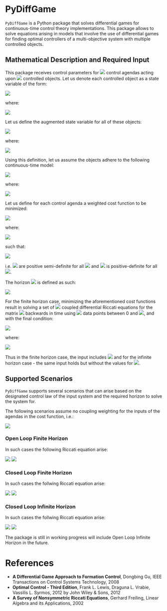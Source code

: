 # PyDiffGame

`PyDiffGame` is a Python package that solves differential games for continuous-time control theory implementations.
This package allows to solve equations arising in models that involve the use of differential games
for finding optimal controllers of a multi-objective system with multiple controlled objects.

## Mathematical Description and Required Input
This package receives control parameters for <img src="https://render.githubusercontent.com/render/math?math=N \in \mathbb{N}"> control agendas acting upon <img src="https://render.githubusercontent.com/render/math?math=n \in \mathbb{N}"> controlled objects. Let us denote each controlled object as a state variable of the form:

<img src="https://render.githubusercontent.com/render/math?math=x_i \in \mathbb{R}^{m_i}">

where: 

<img src="https://render.githubusercontent.com/render/math?math=m_i \in \mathbb{N} \ : \ \forall 1 \leq i \leq n">


Let us define the augmented state variable for all of these objects:

<img src="https://render.githubusercontent.com/render/math?math=x = [x_1, ..., x_n]^T">

where:

<img src="https://render.githubusercontent.com/render/math?math=x \in \mathbb{R}^{M}, M = \sum_{i=1}^n m_i">

Using this definition, let us assume the objects adhere to the following continuous-time model:

<img src="https://render.githubusercontent.com/render/math?math=\dot{x} = A x %2B \sum_{j=1}^NB_{j} u_j \ : \ x(0) = x_0">

where:

<img src="https://render.githubusercontent.com/render/math?math=A \in \mathbb{R}^{M \times M}, B_{j} \in \mathbb{R}^{M \times k_j} , u_j \in  \mathbb{R}^{k_j}, k_j \in  \mathbb{N} \ : \ \forall 1 \leq j \leq N">

Let us define for each control agenda a weighted cost function to be minimized:

<img src="https://render.githubusercontent.com/render/math?math=J_i = \int_0^{T_f} (x^TQ_ix %2B \sum_{j=1}^N u_j^TR_{ij}u_j)dt \ : \ \forall 1 \leq i \leq N">

where:

<img src="https://render.githubusercontent.com/render/math?math=Q_i \in \mathbb{R}^{M \times M}, R_{ij} \in \mathbb{R}^{k_j \times k_j} \ : \ \forall 1 \leq i \leq j \leq N">

such that:

<img src="https://render.githubusercontent.com/render/math?math=Q_i \geq 0, R_{ii} > 0 \ : \ \forall 1 \leq i \leq N, R_{ij} \geq 0 \ : \ \forall 1 \leq i < j \leq N">

i.e. <img src="https://render.githubusercontent.com/render/math?math=Q_i, R_{ij}"> are positive semi-definite for all <img src="https://render.githubusercontent.com/render/math?math=1 \leq i < j \leq N"> and <img src="https://render.githubusercontent.com/render/math?math=R_{ii}"> is positive-definite for all <img src="https://render.githubusercontent.com/render/math?math=1 \leq i  \leq N">.

The horizon <img src="https://render.githubusercontent.com/render/math?math=T_f"> is defined as such:

<img src="https://render.githubusercontent.com/render/math?math=T_f \in \mathbb{R} \cup \{ \infty \}">

For the finite horizon case, minimizing the aforementioned cost functions result in solving a set of <img src="https://render.githubusercontent.com/render/math?math=N"> coupled differential Riccati equations for the matrix <img src="https://render.githubusercontent.com/render/math?math=P_i"> backwards in time using <img src="https://render.githubusercontent.com/render/math?math=\psi"> data points between 0 and <img src="https://render.githubusercontent.com/render/math?math=T_f">, and with the final condition:

<img src="https://render.githubusercontent.com/render/math?math=P_i(T_f) = P_{f_i} \ : \ \forall 1 \leq i \leq N">

where:

<img src="https://render.githubusercontent.com/render/math?math=P_{f_i} \geq 0 \ : \ \forall 1 \leq i \leq N">

Thus in the finite horizon case, the input includes <img src="https://render.githubusercontent.com/render/math?math=\{ m_i \}_{i=1}^N, A, \{ B_i \}_{i=1}^N, \{ Q_i \}_{i=1}^N, \{ \{ R_{ij} \}_{i=1}^N\}_{j=1}^N, T_f, x_0, \{ P_{f_i} \}_{i=1}^N, \psi"> and for the infinite horizon case - the same input holds but without the values for <img src="https://render.githubusercontent.com/render/math?math=P_{f}">.

## Supported Scenarios
`PyDiffGame` supports several scenarios that can arise based on the designated control law 
of the input system  and the required horizon to solve the system for.

The following scenarios assume no coupling weighting for the inputs of the agendas in the cost function, i.e.:

<img src="https://render.githubusercontent.com/render/math?math=R_{ij}=0_{k_i \times k_i} \ : \ \forall 1 \leq i < j \leq N">

### Open Loop Finite Horizon

In such cases the following Riccati equation arise:

<img src="https://render.githubusercontent.com/render/math?math=\frac{dP_i}{dt} = - A^T P_i - P_i A - Q_i %2B P_i \sum_{j=1}^N S_j P_j  \ , \ P_i(T_f) = P_{f_i} \ : \ \forall 1 \leq i \leq N">
<img src="https://render.githubusercontent.com/render/math?math=S_j = B_j R_{jj}^{-1} B_j^T \ : \ \forall 1 \leq i \leq N">

### Closed Loop Finite Horizon

In such cases the follwing Riccati equation arise:

<img src="https://render.githubusercontent.com/render/math?math=\frac{dP_i}{dt} = - A^T P_i - P_i A - Q_i %2B P_i \big(\sum_{j=1}^N S_j P_j\big)  %2B \big(\sum_{\substack{j=1 \\ j \neq i}}^NP_jS_j\big)  P_i \ , \ P_i(T_f) = P_{f_i} \ : \ \forall 1 \leq i \leq N">
<img src="https://render.githubusercontent.com/render/math?math=S_j = B_j R_{jj}^{-1} B_j^T \ : \ \forall 1 \leq i \leq N">

### Closed Loop Infinite Horizon

In such cases the follwing Riccati equation arise:

<img src="https://render.githubusercontent.com/render/math?math=0 = P_i A_c %2B A_c^T P_i %2B Q_i %2B \sum_{j=1}^N P_jB_j R_{jj}^{-T}R_{ij}R_{jj}^{-1}B_j^TP_j \ , \ P_i(T_f) = P_{f_i} \ : \ \forall 1 \leq i \leq N">
<img src="https://render.githubusercontent.com/render/math?math=A_c = A - \sum_{i=1}^N S_iP_i \ , \ S_i = B_i R_{ii}^{-1}B_i^T">

The package is still in working progress will include Open Loop Infinite Horizon in the future.

# References
- **A Differential Game Approach to Formation Control**, Dongbing Gu, IEEE Transactions on Control Systems Technology, 2008
- **Optimal Control - Third Edition**, Frank L. Lewis, Draguna L. Vrabie, Vassilis L. Syrmos, 2012 by John Wiley & Sons, 2012
- **A Survey of Nonsymmetric Riccati Equations**, Gerhard Freiling, Linear Algebra and its Applications, 2002
